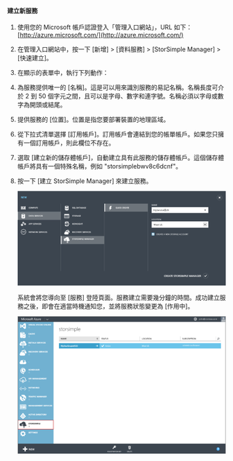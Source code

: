 
#### 建立新服務

1. 使用您的 Microsoft 帳戶認證登入「管理入口網站」，URL 如下：[http://azure.microsoft.com/](http://azure.microsoft.com/)

2. 在管理入口網站中，按一下 [新增] > [資料服務] > [StorSimple Manager] > [快速建立]。

3. 在顯示的表單中，執行下列動作：
  1. 為服務提供唯一的 [名稱]。這是可以用來識別服務的易記名稱。名稱長度可介於 2 到 50 個字元之間，且可以是字母、數字和連字號。名稱必須以字母或數字為開頭或結尾。
  2. 提供服務的 [位置]。位置是指您要部署裝置的地理區域。
  3. 從下拉式清單選擇 [訂用帳戶]。訂用帳戶會連結到您的帳單帳戶。如果您只擁有一個訂用帳戶，則此欄位不存在。
  4. 選取 [建立新的儲存體帳戶]，自動建立具有此服務的儲存體帳戶。這個儲存體帳戶將具有一個特殊名稱，例如 "storsimplebwv8c6dcnf"。
  5. 按一下 [建立 StorSimple Manager] 來建立服務。

       ![建立服務](./media/storsimple-create-new-service/HCS_CreateAService-include.png)

     系統會將您導向至 [服務] 登陸頁面。服務建立需要幾分鐘的時間。成功建立服務之後，即會在適當時機通知您，並將服務狀態變更為 [作用中]。
 
       ![服務建立](./media/storsimple-create-new-service/HCS_StorSimpleManagerServicePage-include.png)

<!---HONumber=July15_HO2-->